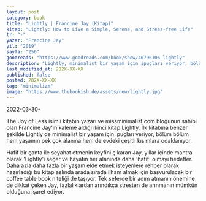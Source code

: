 ```yaml
---
layout: post
category: book
title: "Lightly | Francine Jay (Kitap)"
kitap: "Lightly: How to Live a Simple, Serene, and Stress-free Life"
tr: "-"
yazar: "Francine Jay"
yil: "2019"
sayfa: "256"
goodreads: "https://www.goodreads.com/book/show/40796106-lightly"
description: "Lightly, minimalist bir yaşam için ipuçları veriyor, bölüm bölüm hem yaşamın pek çok alanına hem de evdeki çeşitli kısımlara odaklanıyor."
last_modified_at: 202X-XX-XX
published: false
posted: 202X-XX-XX
tag: "minimalizm"
image: "https://www.thebookish.de/assets/new/lightly.jpg"
---
```


2022-03-30-

The Joy of Less isimli kitabın yazarı ve missminimalist.com bloğunun sahibi olan Francine Jay'ın kaleme aldığı ikinci kitap Lightly. İlk kitabına benzer şekilde Lightly de minimalist bir yaşam için ipuçları veriyor, bölüm bölüm hem yaşamın pek çok alanına hem de evdeki çeşitli kısımlara odaklanıyor.

Hafif bir çanta ile seyahat etmenin keyfini çıkaran Jay, yıllar içinde mantra olarak 'Lightly'i seçer ve hayatın her alanında daha 'hafif' olmayı hedefler. Daha azla daha fazla bir yaşam elde etmek isteyenlere rehber olarak hazırladığı bu kitap aslında arada sırada ilham almak için başvurulacak bir coffee table book niteliği de taşıyor. Tek seferde bir adım atmanın önemine de dikkat çeken Jay, fazlalıklardan arındıkça stresten de arınmanın mümkün olduğuna işaret ediyor.
